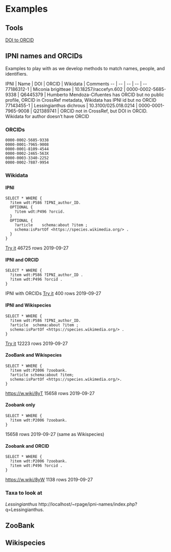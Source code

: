 # Examples

## Tools

[DOI to ORCID](https://enchanting-bongo.glitch.me)

## IPNI names and ORCIDs

Examples to play with as we develop methods to match names, people, and identifiers.

IPNI | Name | DOI | ORCID | Wikidata | Comments
-- | -- | -- | -- |  --
77186312-1 | Miconia brigitteae | 10.18257/raccefyn.602 | 0000-0002-5685-9338 | Q6445379 | Humberto Mendoza-Cifuentes has ORCID but no public profile, ORCID in CrossRef metadata, Wikidata has IPNI id but no ORCID
77143455-1 | 	Lessingianthus dichrous | 10.3100/025.018.0214 | 0000-0001-7965-9008 | Q21389741 | ORCID not in CrossRef, but DOI in ORCID. Wikidata for author doesn’t have ORCID

### ORCIDs

```
0000-0002-5685-9338
0000-0001-7965-9008
0000-0001-8109-4544
0000-0002-2465-563X
0000-0003-3340-2252
0000-0002-7887-9954
```

### Wikidata

#### IPNI

```
SELECT * WHERE {
  ?item wdt:P586 ?IPNI_author_ID.
  OPTIONAL { 
    ?item wdt:P496 ?orcid.
  }
  OPTIONAL { 
    ?article 	schema:about ?item ;
    schema:isPartOf <https://species.wikimedia.org/> .
  }
}
```

[Try it](https://w.wiki/8yL) 46725 rows 2019-09-27

#### IPNI and ORCID

```
SELECT * WHERE {
  ?item wdt:P586 ?IPNI_author_ID .
  ?item wdt:P496 ?orcid .
}
```

IPNI with ORCIDs [Try it](https://w.wiki/8yN) 400 rows 2019-09-27

#### IPNI and Wikispecies

```
SELECT * WHERE {
  ?item wdt:P586 ?IPNI_author_ID.
  ?article 	schema:about ?item ;
  schema:isPartOf <https://species.wikimedia.org/> .
}
```

[Try it](https://w.wiki/8yQ) 12223 rows 2019-09-27


#### ZooBank and Wikispecies

```
SELECT * WHERE {
  ?item wdt:P2006 ?zoobank.
  ?article schema:about ?item;
  schema:isPartOf <https://species.wikimedia.org/>.
}
```

https://w.wiki/8yT 15658 rows 2019-09-27

#### Zoobank only

```
SELECT * WHERE {
  ?item wdt:P2006 ?zoobank.
}
```
15658 rows 2019-09-27 (same as Wikispecies)

#### Zoobank and ORCID

```
SELECT * WHERE {
  ?item wdt:P2006 ?zoobank.
  ?item wdt:P496 ?orcid .
}
```

https://w.wiki/8yW 1138 rows 2019-09-27



### Taxa to look at 

_Lessingianthus_ http://localhost/~rpage/ipni-names/index.php?q=Lessingianthus. 

## ZooBank


## Wikispecies

